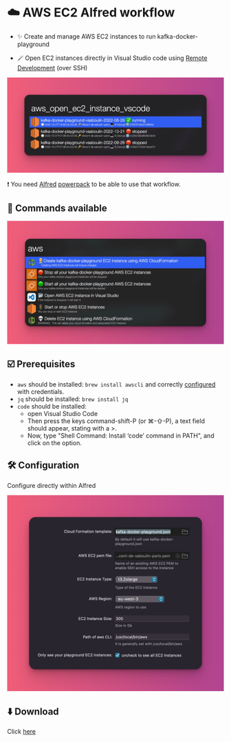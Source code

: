 # ☁️ AWS EC2 Alfred workflow

* ✨ Create and manage AWS EC2 instances to run kafka-docker-playground

* 🪄 Open EC2 instances directly in Visual Studio code using [Remote Development](https://code.visualstudio.com/docs/remote/ssh) (over SSH)

![Example](example.png)

❗ You need [Alfred](https://www.alfredapp.com) [powerpack](https://www.alfredapp.com/shop/) to be able to use that workflow.

## 🎯 Commands available

![Example](commands.png)

## ☑️ Prerequisites

* `aws` should be installed: `brew install awscli` and correctly [configured](https://docs.aws.amazon.com/cli/latest/userguide/getting-started-prereqs.html) with credentials.
* `jq` should be installed: `brew install jq`
* `code` should be installed: 
  * open Visual Studio Code
  * Then press the keys command-shift-P (or ⌘-⇧-P), a text field should appear, stating with a &gt;. 
  * Now, type "Shell Command: Install ‘code’ command in PATH", and click on the option.

## 🛠 Configuration

Configure directly within Alfred

![Example](config.png)

## ⬇️ Download

Click [here](https://github.com/vdesabou/kafka-docker-playground/raw/master/cloudformation/aws-ec2-kafka-docker-playground.alfred5workflow)